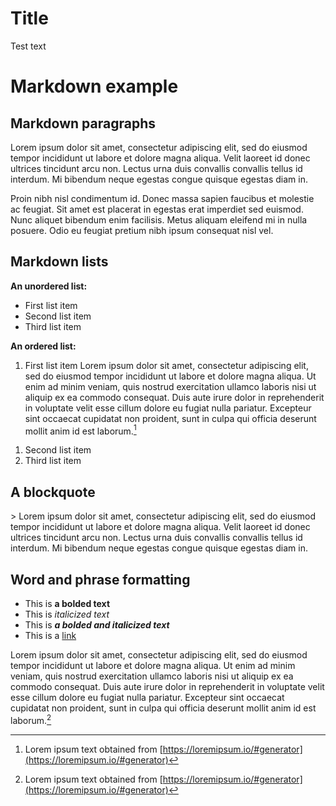 # Title

Test text

# Markdown example

## Markdown paragraphs

Lorem ipsum dolor sit amet, consectetur adipiscing elit, sed do eiusmod tempor incididunt ut labore et dolore magna aliqua. Velit laoreet id donec ultrices tincidunt arcu non. Lectus urna duis convallis convallis tellus id interdum. Mi bibendum neque egestas congue quisque egestas diam in. 

Proin nibh nisl condimentum id. Donec massa sapien faucibus et molestie ac feugiat. Sit amet est placerat in egestas erat imperdiet sed euismod. Nunc aliquet bibendum enim facilisis. Metus aliquam eleifend mi in nulla posuere. Odio eu feugiat pretium nibh ipsum consequat nisl vel.

## Markdown lists

**An unordered list:**
- First list item
- Second list item
- Third list item

**An ordered list:**
1. First list item
Lorem ipsum dolor sit amet, consectetur adipiscing elit, sed do eiusmod tempor incididunt ut labore et dolore magna aliqua. Ut enim ad minim veniam, quis nostrud exercitation ullamco laboris nisi ut aliquip ex ea commodo consequat. Duis aute irure dolor in reprehenderit in voluptate velit esse cillum dolore eu fugiat nulla pariatur. Excepteur sint occaecat cupidatat non proident, sunt in culpa qui officia deserunt mollit anim id est laborum.[^1]

[^1]: Lorem ipsum text obtained from [https://loremipsum.io/#generator](https://loremipsum.io/#generator)

1. Second list item
1. Third list item

## A blockquote

&gt; Lorem ipsum dolor sit amet, consectetur adipiscing elit, sed do eiusmod tempor incididunt ut labore et dolore magna aliqua. Velit laoreet id donec ultrices tincidunt arcu non. Lectus urna duis convallis convallis tellus id interdum. Mi bibendum neque egestas congue quisque egestas diam in. 

## Word and phrase formatting

- This is **a bolded text**
- This is _italicized text_
- This is ***a bolded and italicized text***
- This is a [link](https://some-url.net)



Lorem ipsum dolor sit amet, consectetur adipiscing elit, sed do eiusmod tempor incididunt ut labore et dolore magna aliqua. Ut enim ad minim veniam, quis nostrud exercitation ullamco laboris nisi ut aliquip ex ea commodo consequat. Duis aute irure dolor in reprehenderit in voluptate velit esse cillum dolore eu fugiat nulla pariatur. Excepteur sint occaecat cupidatat non proident, sunt in culpa qui officia deserunt mollit anim id est laborum.[^1]

[^1]: Lorem ipsum text obtained from [https://loremipsum.io/#generator](https://loremipsum.io/#generator)
